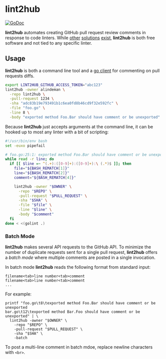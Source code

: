 # lint2hub

[![GoDoc](https://godoc.org/github.com/alindeman/lint2hub?status.png)](https://godoc.org/github.com/alindeman/lint2hub)

**lint2hub** automates creating GitHub pull request review comments in response to code linters. While [other](https://github.com/jenkinsci/violation-comments-to-github-plugin) [solutions](https://github.com/dgraph-io/lint) [exist](https://linthub.io/), **lint2hub** is both free software and not tied to any specific linter.

## Usage

**lint2hub** is both a command line tool and a [go client](https://godoc.org/github.com/alindeman/lint2hub) for commenting on pull requests diffs.

```bash
export LINT2HUB_GITHUB_ACCESS_TOKEN="abc123"
lint2hub -owner alindeman \
  -repo lint2hub \
  -pull-request 1234 \
  -sha "adc83b19e793491b1c6ea0fd8b46cd9f32e592fc" \
  -file "foo.go" \
  -line 8 \
  -body "exported method Foo.Bar should have comment or be unexported"
```

Because **lint2hub** just accepts arguments at the command line, it can be hooked up to most any linter with a bit of scripting:

```bash
#!/usr/bin/env bash
set -euxo pipefail

# foo.go:25:1: exported method Foo.Bar should have comment or be unexported
while read -r line; do
  if [[ $line =~ ^(.+):([0-9]+):([0-9]+):\ (.*)$ ]]; then
    file="${BASH_REMATCH[1]}"
    line="${BASH_REMATCH[2]}"
    comment="${BASH_REMATCH[4]}"

    lint2hub -owner "$OWNER" \
      -repo "$REPO" \
      -pull-request "$PULL_REQUEST" \
      -sha "$SHA" \
      -file "$file" \
      -line "$line" \
      -body "$comment"
  fi
done < <(golint .)
```

### Batch Mode

**lint2hub** makes several API requests to the GitHub API. To minimize the number of duplicate requests sent for a single pull request, **lint2hub** offers a *batch mode* where multiple comments are posted in a single invocation.

In batch mode **lint2hub** reads the following format from standard input:

```
filename<tab>line number<tab>comment
filename<tab>line number<tab>comment
...
```

For example:

```
printf "foo.go\t8\texported method Foo.Bar should have comment or be unexported
bar.go\t12\texported method Bar.Foo should have comment or be unexported" | \
  lint2hub -owner "$OWNER" \
    -repo "$REPO" \
    -pull-request "$PULL_REQUEST" \
    -sha "$SHA" \
    -batch
```

To post a multi-line comment in batch mdoe, replace newline characters with `<br>`.
